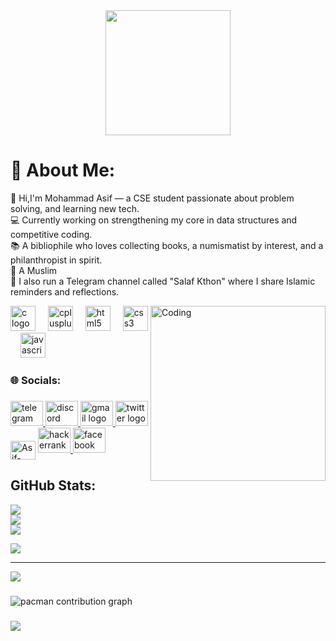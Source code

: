 <div align="center">
  <img height="200" src="https://pbs.twimg.com/media/GuEeclRXQAAIsi0?format=png&name=900x900"  />
</div>

# 💫 About Me:
👋 Hi,I'm Mohammad Asif — a CSE student passionate about problem solving, and learning new tech.<br>💻 Currently working on strengthening my core in data structures and competitive coding.<br>📚 A bibliophile who loves collecting books, a numismatist by interest, and a philanthropist in spirit.<br>🕋 A Muslim <br>📢 I also run a Telegram channel called "Salaf Kthon" where I share Islamic reminders and reflections.

<img align="right" alt="Coding" width= "280" src="https://i.pinimg.com/originals/54/b5/b5/54b5b572a814ce721e1b01adabed5c84.gif">




<div align="left">
  <img src="https://cdn.jsdelivr.net/gh/devicons/devicon/icons/c/c-original.svg" height="40" alt="c logo"  />
  <img width="12" />
  <img src="https://cdn.jsdelivr.net/gh/devicons/devicon/icons/cplusplus/cplusplus-original.svg" height="40" alt="cplusplus logo"  />
  <img width="12" />
  <img src="https://cdn.jsdelivr.net/gh/devicons/devicon/icons/html5/html5-original.svg" height="40" alt="html5 logo"  />
  <img width="12" />
  <img src="https://cdn.jsdelivr.net/gh/devicons/devicon/icons/css3/css3-original.svg" height="40" alt="css3 logo"  />
  <img width="12" />
  <img src="https://cdn.jsdelivr.net/gh/devicons/devicon/icons/javascript/javascript-original.svg" height="40" alt="javascript logo"  />
</div>


### 🌐 Socials:
 
###

<div align="left">
  <a href="https://t.me/masif911" target="_blank">
    <img src="https://raw.githubusercontent.com/maurodesouza/profile-readme-generator/master/src/assets/icons/social/telegram/default.svg" width="52" height="40" alt="telegram logo"  />
  </a>
  <a href="asif9_1" target="_blank">
    <img src="https://raw.githubusercontent.com/maurodesouza/profile-readme-generator/master/src/assets/icons/social/discord/default.svg" width="52" height="40" alt="discord logo"  />
  </a>
  <a href="mohammadasifbinmasud@gmail.com" target="_blank">
    <img src="https://raw.githubusercontent.com/maurodesouza/profile-readme-generator/master/src/assets/icons/social/gmail/default.svg" width="52" height="40" alt="gmail logo"  />
  </a>
  <a href="https://x.com/Mohammd_Asif_" target="_blank">
    <img src="https://raw.githubusercontent.com/maurodesouza/profile-readme-generator/master/src/assets/icons/social/twitter/default.svg" width="52" height="40" alt="twitter logo"  />
  </a>
  <a href="https://codeforces.com/profile/Asif-127" target="blank"><img align="center" src="https://raw.githubusercontent.com/rahuldkjain/github-profile-readme-generator/master/src/images/icons/Social/codeforces.svg" alt="Asif-127" height="30" width="40" /></a>
  <a href="https://www.hackerrank.com/profile/mohammadasifbin1" target="_blank">
    <img src="https://raw.githubusercontent.com/maurodesouza/profile-readme-generator/master/src/assets/icons/social/hackerrank/default.svg" width="52" height="40" alt="hackerrank logo"  />
  </a>
  <a href="https://www.facebook.com/mohammad.asif.911" target="_blank">
    <img src="https://raw.githubusercontent.com/maurodesouza/profile-readme-generator/master/src/assets/icons/social/facebook/default.svg" width="52" height="40" alt="facebook logo"  />
  </a>
</div>

###
## GitHub Stats:
![](https://github-readme-stats.vercel.app/api?username=mohammadasifbinmasud&theme=dark&hide_border=false&include_all_commits=false&count_private=false)<br/>
![](https://nirzak-streak-stats.vercel.app/?user=mohammadasifbinmasud&theme=dark&hide_border=false)<br/>
![](https://github-readme-stats.vercel.app/api/top-langs/?username=mohammadasifbinmasud&theme=dark&hide_border=false&include_all_commits=false&count_private=false&layout=compact)


![](https://github-profile-trophy.vercel.app/?username=mohammadasifbinmasud&theme=radical&no-frame=true&no-bg=true&margin-w=4)

---
[![](https://visitcount.itsvg.in/api?id=mohammadasifbinmasud&icon=0&color=0)](https://visitcount.itsvg.in)


###

<picture>
  <source media="(prefers-color-scheme: dark)" srcset="https://raw.githubusercontent.com/mohammadasifbinmasud/mohammadasifbinmasud/output/pacman-contribution-graph-dark.svg">
  <source media="(prefers-color-scheme: light)" srcset="https://raw.githubusercontent.com/mohammadasifbinmasud/mohammadasifbinmasud/output/pacman-contribution-graph.svg">
  <img alt="pacman contribution graph" src="https://raw.githubusercontent.com/mohammadasifbinmasud/mohammadasifbinmasud/output/pacman-contribution-graph.svg">
</picture>

###

![](https://api.visitorbadge.io/api/VisitorHit?user=mohammadasifbinmasud&repo=github-visitors-badge&countColor=%237B1E7A)
<!-- Proudly created with GPRM ( https://gprm.itsvg.in ) -->
